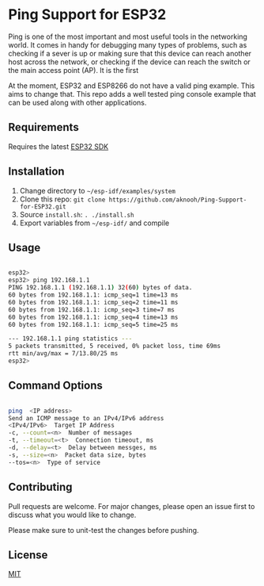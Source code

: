 # Ping Support for ESP32

Ping is one of the most important and most useful tools in the networking world.
It comes in handy for debugging many types of problems, such as checking if a
sever is up or making sure that this device can reach another host across the
network, or checking if the device can reach the switch or the main access point
(AP). It is the first

At the moment, ESP32 and ESP8266 do not have a valid ping example. This aims to
change that. This repo adds a well tested ping console example that can be used
along with other applications.

## Requirements
Requires the latest
[ESP32 SDK](https://github.com/espressif/esp-idf)
## Installation

1) Change directory to `~/esp-idf/examples/system`
2) Clone this repo: `git clone
https://github.com/aknooh/Ping-Support-for-ESP32.git`
3) Source `install.sh`: `. ./install.sh`
4) Export variables from `~/esp-idf/` and compile

## Usage

```bash

esp32>
esp32> ping 192.168.1.1
PING 192.168.1.1 (192.168.1.1) 32(60) bytes of data.
60 bytes from 192.168.1.1: icmp_seq=1 time=13 ms
60 bytes from 192.168.1.1: icmp_seq=2 time=11 ms
60 bytes from 192.168.1.1: icmp_seq=3 time=7 ms
60 bytes from 192.168.1.1: icmp_seq=4 time=13 ms
60 bytes from 192.168.1.1: icmp_seq=5 time=25 ms

--- 192.168.1.1 ping statistics ---
5 packets transmitted, 5 received, 0% packet loss, time 69ms
rtt min/avg/max = 7/13.80/25 ms
esp32>

```
## Command Options

```bash

ping  <IP address>
Send an ICMP message to an IPv4/IPv6 address
<IPv4/IPv6>  Target IP Address
-c, --count=<n>  Number of messages
-t, --timeout=<t>  Connection timeout, ms
-d, --delay=<t>  Delay between messges, ms
-s, --size=<n>  Packet data size, bytes
--tos=<n>  Type of service

```

## Contributing
Pull requests are welcome. For major changes, please open
an issue first to discuss what you would like to change.

Please make sure to unit-test the changes before pushing.

## License
[MIT](https://choosealicense.com/licenses/mit/)
